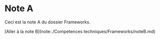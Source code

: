 # Note A

Ceci est la note A du dossier Frameworks.

[Aller à la note B](note:./Competences techniques/Frameworks/noteB.md)
